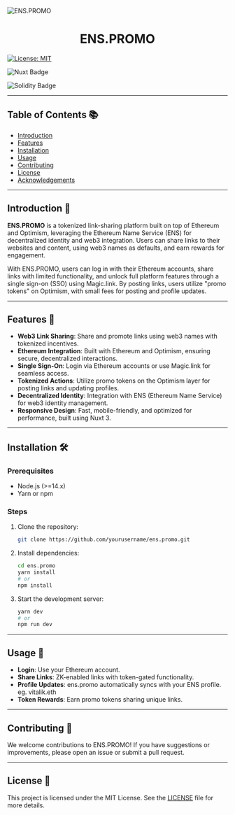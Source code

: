 ![ENS.PROMO](/header/ens.promo-logo.png)

<h1 align="center" id="title">ENS.PROMO</h1>

[![License: MIT](https://img.shields.io/badge/License-MIT-yellow.svg)](https://opensource.org/licenses/MIT)

![Nuxt Badge](https://img.shields.io/badge/Nuxt-%2300DC82?style=for-the-badge&logo=nuxtdotjs&logoColor=%23ffffff&labelColor=%2300DC82&cacheSeconds=3600)

![Solidity Badge](https://img.shields.io/badge/solidity-%23363636?style=for-the-badge&logo=solidity&logoColor=%23ffffff&labelColor=%23363636&cacheSeconds=3600)

---

## Table of Contents 📚

- [Introduction](#introduction)
- [Features](#features)
- [Installation](#installation)
- [Usage](#usage)
- [Contributing](#contributing)
- [License](#license)
- [Acknowledgements](#acknowledgements)

---

## Introduction 🎉

**ENS.PROMO** is a tokenized link-sharing platform built on top of Ethereum and Optimism, leveraging the Ethereum Name Service (ENS) for decentralized identity and web3 integration. Users can share links to their websites and content, using web3 names as defaults, and earn rewards for engagement.

With ENS.PROMO, users can log in with their Ethereum accounts, share links with limited functionality, and unlock full platform features through a single sign-on (SSO) using Magic.link. By posting links, users utilize "promo tokens" on Optimism, with small fees for posting and profile updates.

---

## Features 🌟

- **Web3 Link Sharing**: Share and promote links using web3 names with tokenized incentives.
- **Ethereum Integration**: Built with Ethereum and Optimism, ensuring secure, decentralized interactions.
- **Single Sign-On**: Login via Ethereum accounts or use Magic.link for seamless access.
- **Tokenized Actions**: Utilize promo tokens on the Optimism layer for posting links and updating profiles.
- **Decentralized Identity**: Integration with ENS (Ethereum Name Service) for web3 identity management.
- **Responsive Design**: Fast, mobile-friendly, and optimized for performance, built using Nuxt 3.

---

## Installation 🛠️

### Prerequisites

- Node.js (>=14.x)
- Yarn or npm

### Steps

1. Clone the repository:

   ```bash
   git clone https://github.com/yourusername/ens.promo.git
   ```

2. Install dependencies:

   ```bash
   cd ens.promo
   yarn install
   # or
   npm install
   ```

3. Start the development server:

   ```bash
   yarn dev
   # or
   npm run dev
   ```

---

## Usage 🚀

- **Login**: Use your Ethereum account.
- **Share Links**: ZK-enabled links with token-gated functionality.
- **Profile Updates**: ens.promo automatically syncs with your ENS profile. eg. vitalik.eth
- **Token Rewards**: Earn promo tokens sharing unique links.

---


## Contributing 🤝

We welcome contributions to ENS.PROMO! If you have suggestions or improvements, please open an issue or submit a pull request.

---

## License 📜

This project is licensed under the MIT License. See the [LICENSE](LICENSE) file for more details.
